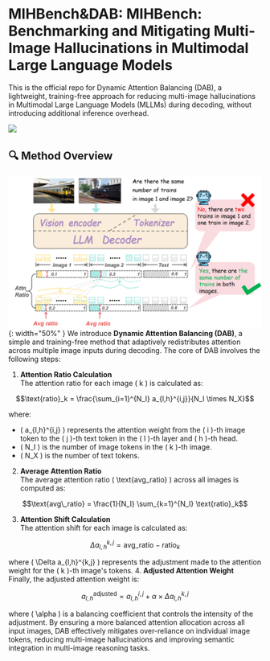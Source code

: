 # MIHBench&DAB: MIHBench: Benchmarking and Mitigating Multi-Image Hallucinations in Multimodal Large Language Models


This is the official repo for Dynamic Attention Balancing (DAB), a lightweight, training-free approach for reducing multi-image hallucinations in Multimodal Large Language Models (MLLMs) during decoding, without introducing additional inference overhead.

<div style='display:flex; gap: 0.25rem; '>
<a href='https://arxiv.org/abs/2508.00726'><img src='https://img.shields.io/badge/Paper-PDF-red'></a>
</div>

## 🔍 Method Overview
![DAB](assets/method.png){: width="50%" }
We introduce **Dynamic Attention Balancing (DAB)**, a simple and training-free method that adaptively redistributes attention across multiple image inputs during decoding.
The core of DAB involves the following steps:
1. **Attention Ratio Calculation**  
   The attention ratio for each image \( k \) is calculated as:
```math
\text{ratio}_k = \frac{\sum_{i=1}^{N_I} a_{l,h}^{i,j}}{N_I \times N_X}
```
   where:
   - \( a_{l,h}^{i,j} \) represents the attention weight from the \( i \)-th image token to the \( j \)-th text token in the \( l \)-th layer and \( h \)-th head.
   - \( N_I \) is the number of image tokens in the \( k \)-th image.
   - \( N_X \) is the number of text tokens.
2. **Average Attention Ratio**  
   The average attention ratio \( \text{avg\_ratio} \) across all images is computed as:
```math
\text{avg\_ratio} = \frac{1}{N_I} \sum_{k=1}^{N_I} \text{ratio}_k
```
3. **Attention Shift Calculation**  
   The attention shift for each image is calculated as:
```math
\Delta a_{l,h}^{k,j} = \text{avg\_ratio} - \text{ratio}_k
```
   where \( \Delta a_{l,h}^{k,j} \) represents the adjustment made to the attention weight for the \( k \)-th image's tokens.
4. **Adjusted Attention Weight**  
   Finally, the adjusted attention weight is:
```math
a_{l,h}^{\text{adjusted}} = a_{l,h}^{i,j} + \alpha \times \Delta a_{l,h}^{k,j}
```
   where \( \alpha \) is a balancing coefficient that controls the intensity of the adjustment.
By ensuring a more balanced attention allocation across all input images, DAB effectively mitigates over-reliance on individual image tokens, reducing multi-image hallucinations and improving semantic integration in multi-image reasoning tasks.




